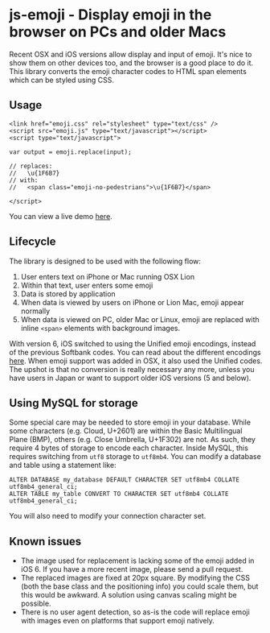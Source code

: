 # js-emoji - Display emoji in the browser on PCs and older Macs

Recent OSX and iOS versions allow display and input of emoji. It's nice to show them on 
other devices too, and the browser is a good place to do it. This library converts the 
emoji character codes to HTML span elements which can be styled using CSS.


## Usage

    <link href="emoji.css" rel="stylesheet" type="text/css" />
    <script src="emoji.js" type="text/javascript"></script>
    <script type="text/javascript">

    var output = emoji.replace(input);

    // replaces:
    //   \u{1F6B7}
    // with:
    //   <span class="emoji-no-pedestrians">\u{1F6B7}</span>

    </script>

You can view a live demo <a href="http://unicodey.com/js-emoji/demo.htm">here</a>.


## Lifecycle

The library is designed to be used with the following flow:

1.  User enters text on iPhone or Mac running OSX Lion
2.  Within that text, user enters some emoji
3.  Data is stored by application
4.  When data is viewed by users on iPhone or Lion Mac, emoji appear normally
5.  When data is viewed on PC, older Mac or Linux, emoji are replaced with 
    inline `<span>` elements with background images.

With version 6, iOS switched to using the Unified emoji encodings, instead of the previous
Softbank codes.
You can read about the different encodings <a href="http://www.iamcal.com/emoji-in-web-apps/">here</a>.
When emoji support was added in OSX, it also used the Unified codes.
The upshot is that no conversion is really necessary any more, unless you have users in 
Japan or want to support older iOS versions (5 and below).


## Using MySQL for storage

Some special care may be needed to store emoji in your database. While some characters (e.g. Cloud, U+2601) are
within the Basic Multilingual Plane (BMP), others (e.g. Close Umbrella, U+1F302) are not. As such, 
they require 4 bytes of storage to encode each character. Inside MySQL, this requires switching from `utf8` 
storage to `utf8mb4`.
You can modify a database and table using a statement like:

    ALTER DATABASE my_database DEFAULT CHARACTER SET utf8mb4 COLLATE utf8mb4_general_ci;
    ALTER TABLE my_table CONVERT TO CHARACTER SET utf8mb4 COLLATE utf8mb4_general_ci;

You will also need to modify your connection character set.


## Known issues

*  The image used for replacement is lacking some of the emoji added in iOS 6. If you
   have a more recent image, please send a pull request.
*  The replaced images are fixed at 20px square. By modifying the CSS (both the base
   class and the positioning info) you could scale them, but this would be awkward.
   A solution using canvas scaling might be possible.
*  There is no user agent detection, so as-is the code will replace emoji with images
   even on platforms that support emoji natively.

